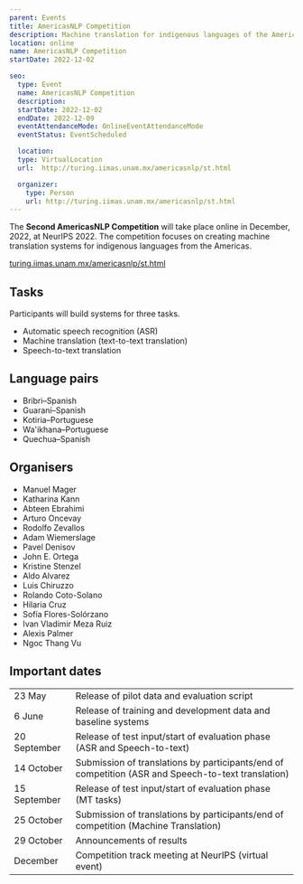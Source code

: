 ```yaml
---
parent: Events
title: AmericasNLP Competition
description: Machine translation for indigenous languages of the Americas
location: online
name: AmericasNLP Competition
startDate: 2022-12-02

seo:
  type: Event
  name: AmericasNLP Competition
  description:
  startDate: 2022-12-02
  endDate: 2022-12-09
  eventAttendanceMode: OnlineEventAttendanceMode
  eventStatus: EventScheduled

  location:
  type: VirtualLocation
  url:  http://turing.iimas.unam.mx/americasnlp/st.html

  organizer:
    type: Person
    url: http://turing.iimas.unam.mx/americasnlp/st.html
---
```


The **Second AmericasNLP Competition** will take place online in December, 2022, at NeurIPS 2022.
The competition focuses on creating machine translation systems for indigenous languages from the Americas.

[turing.iimas.unam.mx/americasnlp/st.html](http://turing.iimas.unam.mx/americasnlp/st.html)

## Tasks

Participants will build systems for three tasks.

 - Automatic speech recognition (ASR)
 - Machine translation (text-to-text translation)
 - Speech-to-text translation

## Language pairs

- Bribri–Spanish
- Guaraní–Spanish
- Kotiria–Portuguese
- Wa'ikhana–Portuguese
- Quechua–Spanish

## Organisers

- Manuel Mager
- Katharina Kann
- Abteen Ebrahimi
- Arturo Oncevay
- Rodolfo Zevallos
- Adam Wiemerslage
- Pavel Denisov
- John E. Ortega
- Kristine Stenzel
- Aldo Alvarez
- Luis Chiruzzo
- Rolando Coto-Solano
- Hilaria Cruz
- Sofía Flores-Solórzano
- Ivan Vladimir Meza Ruiz
- Alexis Palmer
- Ngoc Thang Vu

## Important dates

|     |     |
| --- | --- |
| 23 May | Release of pilot data and evaluation script |
| 6 June | Release of training and development data and baseline systems |
| 20 September | Release of test input/start of evaluation phase (ASR and Speech-to-text) |
| 14 October | Submission of translations by participants/end of competition (ASR and Speech-to-text translation) |
| 15 September | Release of test input/start of evaluation phase (MT tasks) |
| 25 October | Submission of translations by participants/end of competition (Machine Translation) |
| 29 October | Announcements of results |
| December | Competition track meeting at NeurIPS (virtual event) |
